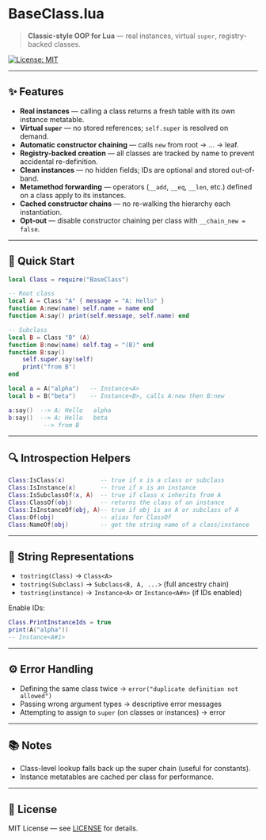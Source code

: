 # BaseClass.lua

> **Classic-style OOP for Lua** — real instances, virtual `super`, registry-backed classes.

[![License: MIT](https://img.shields.io/badge/License-MIT-green.svg)](LICENSE)

---

## ✨ Features

* **Real instances** — calling a class returns a fresh table with its own instance metatable.
* **Virtual `super`** — no stored references; `self.super` is resolved on demand.
* **Automatic constructor chaining** — calls `new` from root → … → leaf.
* **Registry-backed creation** — all classes are tracked by name to prevent accidental re-definition.
* **Clean instances** — no hidden fields; IDs are optional and stored out-of-band.
* **Metamethod forwarding** — operators (`__add`, `__eq`, `__len`, etc.) defined on a class apply to its instances.
* **Cached constructor chains** — no re-walking the hierarchy each instantiation.
* **Opt-out** — disable constructor chaining per class with `__chain_new = false`.

---

## 🚀 Quick Start

```lua
local Class = require("BaseClass")

-- Root class
local A = Class "A" { message = "A: Hello" }
function A:new(name) self.name = name end
function A:say() print(self.message, self.name) end

-- Subclass
local B = Class "B" (A)
function B:new(name) self.tag = "(B)" end
function B:say()
    self.super.say(self)
    print("from B")
end

local a = A("alpha")   -- Instance<A>
local b = B("beta")    -- Instance<B>, calls A:new then B:new

a:say()  --> A: Hello   alpha
b:say()  --> A: Hello   beta
          --> from B
```

---

## 🔍 Introspection Helpers

```lua
Class:IsClass(x)          -- true if x is a class or subclass
Class:IsInstance(x)       -- true if x is an instance
Class:IsSubclassOf(x, A)  -- true if class x inherits from A
Class:ClassOf(obj)        -- returns the class of an instance
Class:IsInstanceOf(obj, A)-- true if obj is an A or subclass of A
Class:Of(obj)             -- alias for ClassOf
Class:NameOf(obj)         -- get the string name of a class/instance
```

---

## 📝 String Representations

* `tostring(Class)` → `Class<A>`
* `tostring(Subclass)` → `Subclass<B, A, ...>` (full ancestry chain)
* `tostring(instance)` → `Instance<A>` or `Instance<A#n>` (if IDs enabled)

Enable IDs:

```lua
Class.PrintInstanceIds = true
print(A("alpha"))
-- Instance<A#1>
```

---

## ⚙️ Error Handling

* Defining the same class twice → `error("duplicate definition not allowed")`
* Passing wrong argument types → descriptive error messages
* Attempting to assign to `super` (on classes or instances) → error

---

## 📚 Notes

* Class-level lookup falls back up the super chain (useful for constants).
* Instance metatables are cached per class for performance.

---

## 📄 License

MIT License — see [LICENSE](LICENSE) for details.
